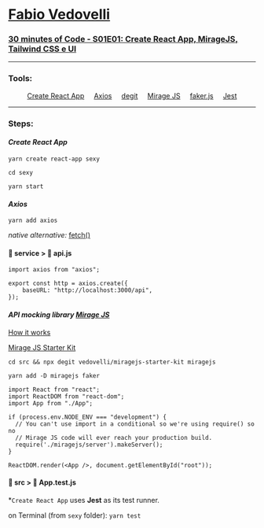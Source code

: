 # [Fabio Vedovelli](https://www.youtube.com/channel/UC1PUtdA_NktdtmRpF_UGG_w)

### [30 minutes of Code - S01E01: Create React App, MirageJS, Tailwind CSS e UI](https://www.youtube.com/watch?v=SFMoonh4jVU)

<hr/>

### Tools:

<div align="center">
    <a href="https://create-react-app.dev/">Create React App</a>
    &nbsp;&nbsp;&nbsp;
    <a href="https://axios-http.com/">Axios</a>
    &nbsp;&nbsp;&nbsp;
    <a href="https://github.com/Rich-Harris/degit#readme">degit</a>
    &nbsp;&nbsp;&nbsp;
    <a href="https://miragejs.com/">Mirage JS</a>
    &nbsp;&nbsp;&nbsp;
    <a href="https://github.com/Marak/Faker.js#readme">faker.js</a>
    &nbsp;&nbsp;&nbsp;
    <a href="https://jestjs.io/">Jest</a>
    
</div>

<hr/>

### Steps:

#### _Create React App_  

````
yarn create react-app sexy
````

````
cd sexy
````

````
yarn start
````

#### _Axios_  

````
yarn add axios
````

_native alternative:_ [fetch()](https://developer.mozilla.org/en-US/docs/Web/API/Fetch_API/Using_Fetch)  


#### :file_folder: service > :page_facing_up: api.js  

```
import axios from "axios";

export const http = axios.create({
    baseURL: "http://localhost:3000/api",
});
```

#### _API mocking library [Mirage JS](https://miragejs.com/)_  

[How it works](https://miragejs.com/docs/getting-started/introduction/)  

[Mirage JS Starter Kit](https://github.com/vedovelli/miragejs-starter-kit)  

```
cd src && npx degit vedovelli/miragejs-starter-kit miragejs
```

```
yarn add -D miragejs faker
```

```
import React from "react";
import ReactDOM from "react-dom";
import App from "./App";

if (process.env.NODE_ENV === "development") {
  // You can't use import in a conditional so we're using require() so no
  // Mirage JS code will ever reach your production build.
  require('./miragejs/server').makeServer();
}

ReactDOM.render(<App />, document.getElementById("root"));
```

#### :file_folder: src > :page_facing_up: App.test.js  

*``Create React App`` uses **Jest** as its test runner.  

on Terminal (from ``sexy`` folder): `yarn test`  

